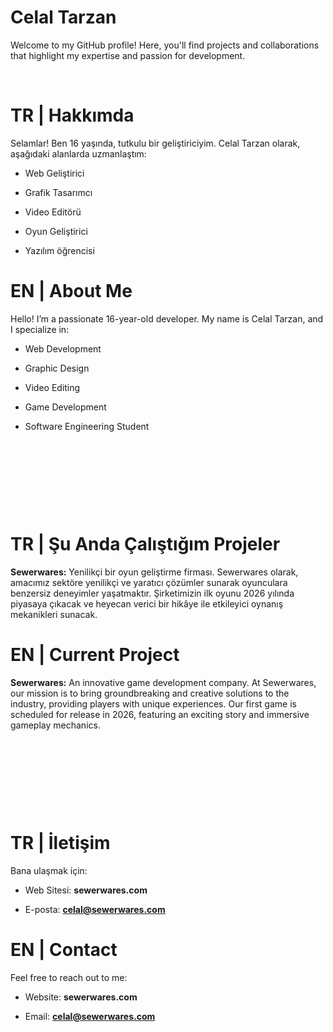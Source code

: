 # Celal Tarzan
Welcome to my GitHub profile! Here, you'll find projects and collaborations that highlight my expertise and passion for development.

‎ ‎ ‎ 


# TR | Hakkımda

Selamlar! Ben 16 yaşında, tutkulu bir geliştiriciyim. Celal Tarzan olarak, aşağıdaki alanlarda uzmanlaştım:

- Web Geliştirici

- Grafik Tasarımcı

- Video Editörü

- Oyun Geliştirici

- Yazılım öğrencisi

# EN | About Me

Hello! I’m a passionate 16-year-old developer. My name is Celal Tarzan, and I specialize in:

- Web Development

- Graphic Design

- Video Editing

- Game Development

- Software Engineering Student

‎ ‎ ‎ 


‎ ‎ ‎ 

‎ ‎ ‎ 


‎ ‎ 
# TR | Şu Anda Çalıştığım Projeler

**Sewerwares:** Yenilikçi bir oyun geliştirme firması. Sewerwares olarak, amacımız sektöre yenilikçi ve yaratıcı çözümler sunarak oyunculara benzersiz deneyimler yaşatmaktır. Şirketimizin ilk oyunu 2026 yılında piyasaya çıkacak ve heyecan verici bir hikâye ile etkileyici oynanış mekanikleri sunacak.

# EN | Current Project

**Sewerwares:** An innovative game development company. At Sewerwares, our mission is to bring groundbreaking and creative solutions to the industry, providing players with unique experiences. Our first game is scheduled for release in 2026, featuring an exciting story and immersive gameplay mechanics.

‎ ‎ ‎ 


‎ ‎ ‎ 

‎ ‎ ‎ 


‎ ‎ ‎ 
# TR | İletişim
Bana ulaşmak için:

- Web Sitesi: **sewerwares.com**

- E-posta: **celal@sewerwares.com**

# EN | Contact
Feel free to reach out to me:

- Website: **sewerwares.com**

- Email: **celal@sewerwares.com**
